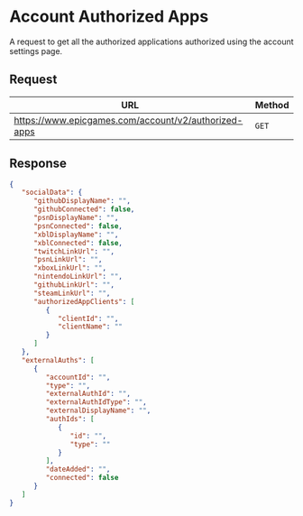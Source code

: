# Account Authorized Apps
A request to get all the authorized applications authorized using the account settings page.

## Request
| URL | Method |
| - | - |
| https://www.epicgames.com/account/v2/authorized-apps | `GET` |

## Response
```json
{
   "socialData": {
      "githubDisplayName": "",
      "githubConnected": false,
      "psnDisplayName": "",
      "psnConnected": false,
      "xblDisplayName": "",
      "xblConnected": false,
      "twitchLinkUrl": "",
      "psnLinkUrl": "",
      "xboxLinkUrl": "",
      "nintendoLinkUrl": "",
      "githubLinkUrl": "",
      "steamLinkUrl": "",
      "authorizedAppClients": [
         {
            "clientId": "",
            "clientName": ""
         }
      ]
   },
   "externalAuths": [
      {
         "accountId": "",
         "type": "",
         "externalAuthId": "",
         "externalAuthIdType": "",
         "externalDisplayName": "",
         "authIds": [
            {
               "id": "",
               "type": ""
            }
         ],
         "dateAdded": "",
         "connected": false
      }
   ]
}
```